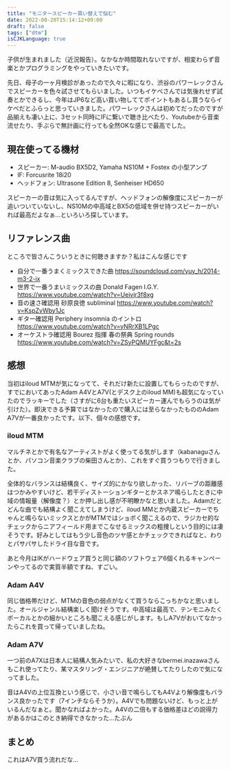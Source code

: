 ```yaml
---
title: "モニタースピーカー買い替えで悩む"
date: 2022-08-20T15:14:12+09:00
draft: false
tags: ["dtm"]
isCJKLanguage: true
---
```


子供が生まれました（近況報告）。なかなか時間取れないですが、相変わらず音楽とかプログラミングをやっていきたいです。

先日、母子の一ヶ月検診があったので久々に暇になり、渋谷のパワーレックさんでスピーカーを色々試させてもらいました。いつもイケベさんでは気後れせず試奏とかできるし、今年はJP6など高い買い物しててポイントもあるし買うならイケベだとふらっと思っていきました。パワーレックさんは初めてだったのですが品揃えも凄い上に、3セット同時にIFに繋いで聴き比べたり、Youtubeから音楽流せたり、手ぶらで無計画に行っても全然OKな感じで最高でした。

## 現在使ってる機材

- スピーカー: M-audio BX5D2, Yamaha NS10M + Fostex の小型アンプ
- IF: Forcusrite 18i20
- ヘッドフォン: Ultrasone Edition 8, Senheiser HD650

スピーカーの音は気に入ってるんですが、ヘッドフォンの解像度にスピーカーが追いついていないし、NS10Mの中高域とBX5の低域を併せ持つスピーカーがいれば最高だよなぁ...といろいろ探しています。

## リファレンス曲

ところで皆さんこういうときに何聴きますか？私はこんな感じです

- 自分で一番うまくミックスできた曲 https://soundcloud.com/yuy_h/2014-m3-2-ix
- 世界で一番うまいミックスの曲 Donald Fagen I.G.Y. https://www.youtube.com/watch?v=Ueivjr3f8xg
- 音の速さ確認用 砂原良徳 subliminal https://www.youtube.com/watch?v=KspZvWby1Jc
- ギター確認用 Periphery insomnia のイントロ https://www.youtube.com/watch?v=yNRrXB1LPgc
- オーケストラ確認用 Bourez 指揮 春の祭典 Spring rounds  https://www.youtube.com/watch?v=ZSyPQMUYFgc&t=2s

## 感想

当初はiloud MTMが気になってて、それだけ新たに設置してもらったのですが、すでにおいてあったAdam A4VとA7V(とデスク上のiloud MM)も超気になっていたのでラッキーでした（さすがに6台も重たいスピーカー運んでもらうのは気が引けた）。即決できる予算ではなかったので購入には至らなかったもののAdam A7Vが一番良かったです。以下、個々の感想です。

### iloud MTM

マルチネとかで有名なアーティストがよく使ってる気がします（kabanaguさんとか、パソコン音楽クラブの柴田さんとか）、これをすぐ買うつもりで行きました。

全体的なバランスは結構良く、サイズ的にかなり欲しかった、リバーブの距離感はつかみやすいけど、若干ディストーションギターとかスネア鳴らしたときに中域の情報量（解像度？）とか押し出し感が不明瞭かなと思いました。Adamだとどんな曲でも結構よく聞こえてしまうけど、iloud MMとか内蔵スピーカーでちゃんと鳴らないミックスとかがMTMではショボく聞こえるので、ラジカセ的なチェックからニアフィールド用までこなせるミックスの粗捜しという目的には凄そうです。好みとしてはもう少し音色のツヤ感とかチェックできればなと、わりとパサパサしたドライ目な音です。

あと今月はIKがハードウェア買うと同じ額のソフトウェア6個くれるキャンペーンやってるので実質半額ですね、すごい。

### Adam A4V

同じ価格帯だけど、MTMの音色の弱点がなくて買うならこっちかなと思いました。オールジャンル結構楽しく聞けそうです。中高域は最高で、テンモニみたくボーカルとかの細かいところも聞こえる感じがします。もしA7Vがおいてなかったらこれを買って帰っていましたね。

### Adam A7V

一つ前のA7Xは日本人に結構人気みたいで、私の大好きなbermei.inazawaさんもこれ使ってたり、某マスタリング・エンジニアが絶賛してたりしたので気になってました。

音はA4Vの上位互換という感じで、小さい音で鳴らしてもA4Vより解像度もバランス良かったです（7インチならそうか）。A4Vでも問題ないけど、もっと上がいるんだなぁと。聞かなればよかった。A4Vの二倍もする価格差ほどの説得力があるかはこのとき納得できなかった...たぶん

## まとめ

これはA7V買う流れだな...

